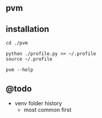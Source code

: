 ## pvm

## installation
```
cd ./pvm

python ./profile.py >> ~/.profile
source ~/.profile

pvm --help
```

## @todo
- venv folder history
  - most common first

